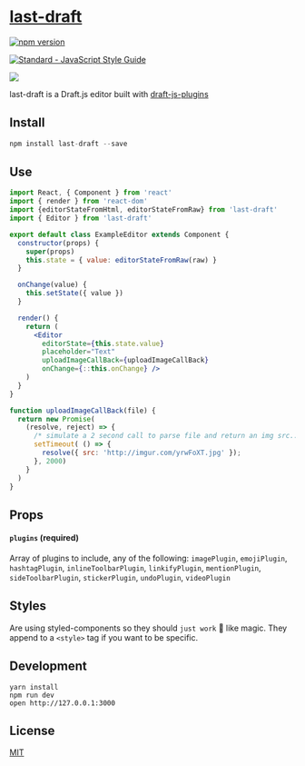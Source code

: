 # [last-draft](http://lastdraft.vace.nz)

[![npm version](https://badge.fury.io/js/last-draft.svg)](https://badge.fury.io/js/last-draft)

[![Standard - JavaScript Style Guide](https://img.shields.io/badge/code%20style-standard-brightgreen.svg)](http://standardjs.com/)

![](https://raw.githubusercontent.com/StevenIseki/last-draft/master/example/public/screenshot.png)

last-draft is a Draft.js editor built with [draft-js-plugins](https://draft-js-plugins.com)

## Install
```jsx
npm install last-draft --save
```

## Use
```jsx
import React, { Component } from 'react'
import { render } from 'react-dom'
import {editorStateFromHtml, editorStateFromRaw} from 'last-draft'
import { Editor } from 'last-draft'

export default class ExampleEditor extends Component {
  constructor(props) {
    super(props)
    this.state = { value: editorStateFromRaw(raw) }
  }

  onChange(value) {
    this.setState({ value })
  }

  render() {
    return (
      <Editor
        editorState={this.state.value}
        placeholder="Text"
        uploadImageCallBack={uploadImageCallBack}
        onChange={::this.onChange} />
    )
  }
}

function uploadImageCallBack(file) {
  return new Promise(
    (resolve, reject) => {
      /* simulate a 2 second call to parse file and return an img src... */
      setTimeout( () => {
        resolve({ src: 'http://imgur.com/yrwFoXT.jpg' });
      }, 2000)
    }
  )
}
```

## Props

#### `plugins` (required)
Array of plugins to include, any of the following: `imagePlugin`, `emojiPlugin`, `hashtagPlugin`, `inlineToolbarPlugin`, `linkifyPlugin`, `mentionPlugin`, `sideToolbarPlugin`, `stickerPlugin`, `undoPlugin`, `videoPlugin`

## Styles

Are using styled-components so they should `just work` 💅 like magic. They append to a `<style>` tag if you want to be specific.

## Development

```
yarn install
npm run dev
open http://127.0.0.1:3000
```

## License

[MIT](http://isekivacenz.mit-license.org/)
